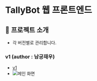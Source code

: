 # TallyBot 웹 프론트엔드

## 📖 프로젝트 소개
*   각 버전별로 관리합니다.

### v1 (author : 남궁재우)
*   [v1](/client-frontend/v1/README.md)
*   ![메인 화면](./img/screenshots/tally-bot_sample_main.png)
